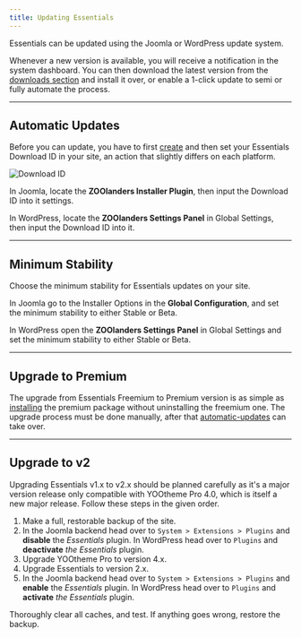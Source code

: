```yaml
---
title: Updating Essentials
---
```


Essentials can be updated using the Joomla or WordPress update system.

Whenever a new version is available, you will receive a notification in the system dashboard. You can then download the latest version from the [downloads section](https://www.zoolanders.com/downloads) and install it over, or enable a 1-click update to semi or fully automate the process.

---

## Automatic Updates

Before you can update, you have to first [create](https://zoolanders.com/account/download-ids) and then set your Essentials Download ID in your site, an action that slightly differs on each platform.

![Download ID](/download-id.png)

In Joomla, locate the **ZOOlanders Installer Plugin**, then input the Download ID into it settings.

In WordPress, locate the **ZOOlanders Settings Panel** in Global Settings, then input the Download ID into it.

---

## Minimum Stability

Choose the minimum stability for Essentials updates on your site.

In Joomla go to the Installer Options in the **Global Configuration**, and set the minimum stability to either Stable or Beta.

In WordPress open the **ZOOlanders Settings Panel** in Global Settings and set the minimum stability to either Stable or Beta.

---

## Upgrade to Premium

The upgrade from Essentials Freemium to Premium version is as simple as [installing](#installation) the premium package without uninstalling the freemium one. The upgrade process must be done manually, after that [automatic-updates](#automatic-updates) can take over.

---

## Upgrade to v2

Upgrading Essentials v1.x to v2.x should be planned carefully as it's a major version release only compatible with YOOtheme Pro 4.0, which is itself a new major release. Follow these steps in the given order.

1. Make a full, restorable backup of the site.
1. In the Joomla backend head over to `System > Extensions > Plugins` and **disable** the *Essentials* plugin. In WordPress head over to `Plugins` and **deactivate** *the Essentials* plugin.
1. Upgrade YOOtheme Pro to version 4.x.
1. Upgrade Essentials to version 2.x.
1. In the Joomla backend head over to `System > Extensions > Plugins` and **enable** the *Essentials* plugin. In WordPress head over to `Plugins` and **activate** *the Essentials* plugin.

Thoroughly clear all caches, and test. If anything goes wrong, restore the backup.
